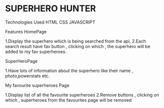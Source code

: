 # SUPERHERO HUNTER
Technologies Used
HTML CSS JAVASCRIPT  


Features
HomePage

1.Display the superhero which is being searched from the api,
2.Each search result have fav button , clicking on which , the superhero will be added to my fav superheroes.


SuperHeroPage

1.Have lots of information about the superhero like their name , photo,powerstats etc.


My favourite superheroes Page

1.Display list of all the favourite superheroes
2.Remove buttons , clicking on which , superheroes from the favourites page will be removed

